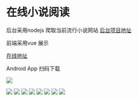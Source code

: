 # 在线小说阅读 

后台采用nodejs 爬取当前流行小说网站 [后台项目地址](https://github.com/zhangxiang0316/bookServer)

前端采用vue 展示

[在线地址](http://zhangmuchen.top/book)

Android App 扫码下载

![](static/aa.png)


![](static/6.png)
![](static/7.png)
![](static/8.png)
![](static/5.png)
![](static/4.png)
![](static/3.png)
![](static/2.png)
![](static/1.png)
